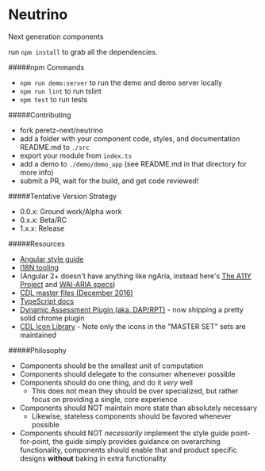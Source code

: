 # Neutrino
Next generation components

run `npm install` to grab all the dependencies.

#####npm Commands
- `npm run demo:server` to run the demo and demo server locally
- `npm run lint` to run tslint
- `npm test` to run tests

#####Contributing
- fork peretz-next/neutrino
- add a folder with your component code, styles, and documentation README.md to `./src`
- export your module from `index.ts`
- add a demo to `./demo/demo_app` (see README.md in that directory for more info)
- submit a PR, wait for the build, and get code reviewed!

#####Tentative Version Strategy
 - 0.0.x: Ground work/Alpha work
 - 0.x.x: Beta/RC
 - 1.x.x: Release

#####Resources
 - [Angular style guide](https://angular.io/styleguide)
 - [I18N tooling](https://angular.io/docs/ts/latest/cookbook/i18n.html)
 - (Angular 2+ doesn't have anything like ngAria, instead here's [The A11Y Project](http://a11yproject.com/) and [WAI-ARIA specs](https://www.w3.org/TR/wai-aria/))
 - [CDL master files (December 2016)](https://ibm.ent.box.com/v/illustratorDecember2016)
 - [TypeScript docs](https://www.typescriptlang.org/docs/tutorial.html)
 - [Dynamic Assessment Plugin (aka. DAP/RPT)](https://w3-connections.ibm.com/wikis/home?lang=en-us#!/wiki/W88ee03f8907c_412b_a3a8_988dabb72b35/page/Dynamic%20Assessment%20Plugin) - now shipping a pretty solid chrome plugin
 - [CDL Icon Library](https://icon.stage1.mybluemix.net/) - Note only the icons in the "MASTER SET" sets are maintained

#####Philosophy
- Components should be the smallest unit of computation 
- Components should delegate to the consumer whenever possible
- Components should do one thing, and do it *very* well
  - This does not mean they should be over specialized, but rather focus on providing a single, core experience
- Components should NOT maintain more state than absolutely necessary
  - Likewise, stateless components should be favored whenever possible
- Components should NOT *necessarily* implement the style guide point-for-point, the guide simply provides guidance on overarching functionality, components should enable that and product specific designs **without** baking in extra functionality
